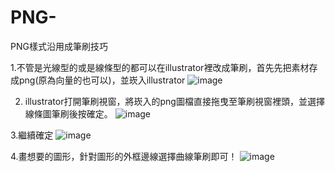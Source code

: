 # PNG-
PNG樣式沿用成筆刷技巧

1.不管是光線型的或是線條型的都可以在illustrator裡改成筆刷，首先先把素材存成png(原為向量的也可以)，並崁入illustrator
 ![image](https://github.com/aliceyen/PNG-/assets/43776397/02a51baa-080e-4ba6-ba83-f1f0b8280312)

2. illustrator打開筆刷視窗，將崁入的png圖檔直接拖曳至筆刷視窗裡頭，並選擇線條圖筆刷後按確定。
   ![image](https://github.com/aliceyen/PNG-/assets/43776397/1eb31c92-432f-4776-a81d-69e3a2b3963e)

3.繼續確定
![image](https://github.com/aliceyen/PNG-/assets/43776397/3a3574a1-4996-4ff4-a64e-26048bdd9a80)

4.畫想要的圖形，針對圖形的外框邊線選擇曲線筆刷即可！
![image](https://github.com/aliceyen/PNG-/assets/43776397/10da4ede-5215-47a5-8f68-8f3e2491a791)
